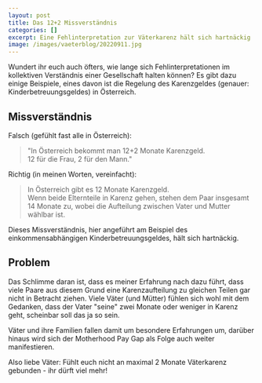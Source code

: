 ```yaml
---
layout: post
title: Das 12+2 Missverständnis
categories: []
excerpt: Eine Fehlinterpretation zur Väterkarenz hält sich hartnäckig
image: /images/vaeterblog/20220911.jpg
---
```


Wundert ihr euch auch öfters, wie lange sich Fehlinterpretationen im kollektiven Verständnis einer Gesellschaft halten können?
Es gibt dazu einige Beispiele, eines davon ist die Regelung des Karenzgeldes (genauer: Kinderbetreuungsgeldes) in Österreich.

## Missverständnis

Falsch (gefühlt fast alle in Österreich):

> "In Österreich bekommt man 12+2 Monate Karenzgeld. </br>12 für die Frau, 2 für den Mann."

Richtig (in meinen Worten, vereinfacht):

> In Österreich gibt es 12 Monate Karenzgeld. </br>Wenn beide Elternteile in Karenz gehen, stehen dem Paar insgesamt 14 Monate zu, wobei die Aufteilung zwischen Vater und Mutter wählbar ist.

Dieses Missverständnis, hier angeführt am Beispiel des einkommensabhängigen Kinderbetreuungsgeldes, hält sich hartnäckig.

## Problem

Das Schlimme daran ist, dass es meiner Erfahrung nach dazu führt, dass viele Paare aus diesem Grund eine Karenzaufteilung zu gleichen Teilen gar nicht in Betracht ziehen.
Viele Väter (und Mütter) fühlen sich wohl mit dem Gedanken, dass der Vater "seine" zwei Monate oder weniger in Karenz geht, scheinbar soll das ja so sein.

Väter und ihre Familien fallen damit um besondere Erfahrungen um, darüber hinaus wird sich der Motherhood Pay Gap als Folge auch weiter manifestieren.

Also liebe Väter: Fühlt euch nicht an maximal 2 Monate Väterkarenz gebunden - ihr dürft viel mehr!



